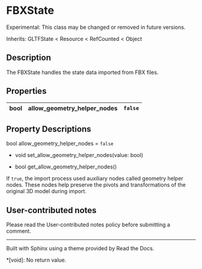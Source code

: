# FBXState

Experimental: This class may be changed or removed in future versions.

Inherits: GLTFState < Resource < RefCounted < Object

## Description

The FBXState handles the state data imported from FBX files.

## Properties

bool | allow_geometry_helper_nodes | `false`  
---|---|---  
  
## Property Descriptions

bool allow_geometry_helper_nodes = `false`

  * void set_allow_geometry_helper_nodes(value: bool)

  * bool get_allow_geometry_helper_nodes()

If `true`, the import process used auxiliary nodes called geometry helper
nodes. These nodes help preserve the pivots and transformations of the
original 3D model during import.

## User-contributed notes

Please read the User-contributed notes policy before submitting a comment.

* * *

Built with Sphinx using a theme provided by Read the Docs.

  *[void]: No return value.

